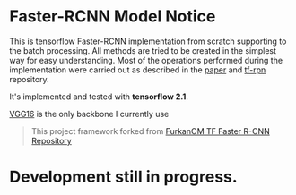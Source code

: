 # Faster-RCNN Model Notice

This is tensorflow Faster-RCNN implementation from scratch supporting to the batch processing.
All methods are tried to be created in the simplest way for easy understanding.
Most of the operations performed during the implementation were carried out as described in the [paper](https://arxiv.org/abs/1506.01497) and [tf-rpn](https://github.com/FurkanOM/tf-rpn) repository.

It's implemented and tested with **tensorflow 2.1**.

[VGG16](https://www.tensorflow.org/api_docs/python/tf/keras/applications/VGG16) is the only backbone I currently use

> This project framework forked from [FurkanOM TF Faster R-CNN Repository](https://github.com/FurkanOM/tf-faster-rcnn)

# Development still in progress.
